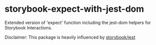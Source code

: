 # storybook-expect-with-jest-dom

Extended version of 'expect' function including the jest-dom helpers for Storybook Interactions.

Disclaimer: This package is heavily influenced by [storybook/jest](https://github.com/storybookjs/jest)